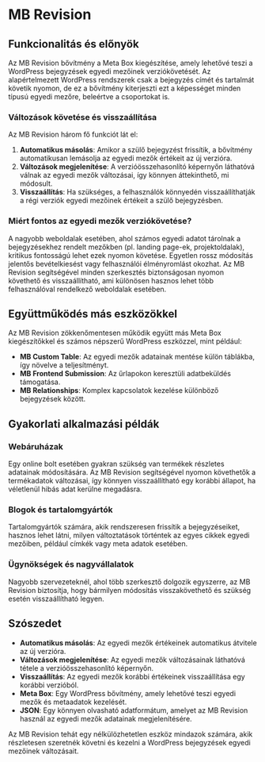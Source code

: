 # MB Revision

## Funkcionalitás és előnyök

Az MB Revision bővítmény a Meta Box kiegészítése, amely lehetővé teszi a WordPress bejegyzések egyedi mezőinek verziókövetését. Az alapértelmezett WordPress rendszerek csak a bejegyzés címét és tartalmát követik nyomon, de ez a bővítmény kiterjeszti ezt a képességet minden típusú egyedi mezőre, beleértve a csoportokat is.

### Változások követése és visszaállítása

Az MB Revision három fő funkciót lát el:
1. **Automatikus másolás**: Amikor a szülő bejegyzést frissítik, a bővítmény automatikusan lemásolja az egyedi mezők értékeit az új verzióra.
2. **Változások megjelenítése**: A verzióösszehasonlító képernyőn láthatóvá válnak az egyedi mezők változásai, így könnyen áttekinthető, mi módosult.
3. **Visszaállítás**: Ha szükséges, a felhasználók könnyedén visszaállíthatják a régi verziók egyedi mezőinek értékeit a szülő bejegyzésben.

### Miért fontos az egyedi mezők verziókövetése?

A nagyobb weboldalak esetében, ahol számos egyedi adatot tárolnak a bejegyzésekhez rendelt mezőkben (pl. landing page-ek, projektoldalak), kritikus fontosságú lehet ezek nyomon követése. Egyetlen rossz módosítás jelentős bevételkiesést vagy felhasználói élményromlást okozhat. Az MB Revision segítségével minden szerkesztés biztonságosan nyomon követhető és visszaállítható, ami különösen hasznos lehet több felhasználóval rendelkező weboldalak esetében.

## Együttműködés más eszközökkel

Az MB Revision zökkenőmentesen működik együtt más Meta Box kiegészítőkkel és számos népszerű WordPress eszközzel, mint például:
- **MB Custom Table**: Az egyedi mezők adatainak mentése külön táblákba, így növelve a teljesítményt.
- **MB Frontend Submission**: Az űrlapokon keresztüli adatbeküldés támogatása.
- **MB Relationships**: Komplex kapcsolatok kezelése különböző bejegyzések között.

## Gyakorlati alkalmazási példák

### Webáruházak
Egy online bolt esetében gyakran szükség van termékek részletes adatainak módosítására. Az MB Revision segítségével nyomon követhetők a termékadatok változásai, így könnyen visszaállítható egy korábbi állapot, ha véletlenül hibás adat kerülne megadásra.

### Blogok és tartalomgyártók
Tartalomgyártók számára, akik rendszeresen frissítik a bejegyzéseiket, hasznos lehet látni, milyen változtatások történtek az egyes cikkek egyedi mezőiben, például címkék vagy meta adatok esetében.

### Ügynökségek és nagyvállalatok
Nagyobb szervezeteknél, ahol több szerkesztő dolgozik egyszerre, az MB Revision biztosítja, hogy bármilyen módosítás visszakövethető és szükség esetén visszaállítható legyen.

## Szószedet

- **Automatikus másolás**: Az egyedi mezők értékeinek automatikus átvitele az új verzióra.
- **Változások megjelenítése**: Az egyedi mezők változásainak láthatóvá tétele a verzióösszehasonlító képernyőn.
- **Visszaállítás**: Az egyedi mezők korábbi értékeinek visszaállítása egy korábbi verzióból.
- **Meta Box**: Egy WordPress bővítmény, amely lehetővé teszi egyedi mezők és metaadatok kezelését.
- **JSON**: Egy könnyen olvasható adatformátum, amelyet az MB Revision használ az egyedi mezők adatainak megjelenítésére.

Az MB Revision tehát egy nélkülözhetetlen eszköz mindazok számára, akik részletesen szeretnék követni és kezelni a WordPress bejegyzések egyedi mezőinek változásait.